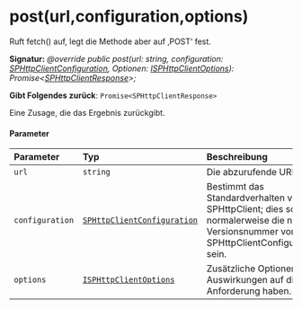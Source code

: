 # <a name="posturlconfigurationoptions"></a>post(url,configuration,options)




Ruft fetch() auf, legt die Methode aber auf ‚POST‘ fest.

**Signatur:** _@override public post(url: string, configuration: [SPHttpClientConfiguration](../sp-http/sphttpclientconfiguration.md), Optionen: [ISPHttpClientOptions](../sp-http/isphttpclientoptions.md)): Promise<[SPHttpClientResponse](../sp-http/sphttpclientresponse.md)>;_

**Gibt Folgendes zurück**: `Promise<SPHttpClientResponse>`



Eine Zusage, die das Ergebnis zurückgibt.

#### <a name="parameters"></a>Parameter


| Parameter       | Typ    | Beschreibung |
|:-------------|:---------------|:------------|
| `url`    | `string` | Die abzurufende URL |
| `configuration`    | [`SPHttpClientConfiguration`](../sp-http/sphttpclientconfiguration.md) | Bestimmt das Standardverhalten von SPHttpClient; dies sollte normalerweise die neueste Versionsnummer von SPHttpClientConfigurations sein. |
| `options`    | [`ISPHttpClientOptions`](../sp-http/isphttpclientoptions.md) | Zusätzliche Optionen, die Auswirkungen auf die Anforderung haben. |


